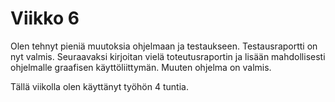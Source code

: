 # Viikko 6

Olen tehnyt pieniä muutoksia ohjelmaan ja testaukseen. Testausraportti on nyt valmis. Seuraavaksi kirjoitan vielä toteutusraportin ja lisään mahdollisesti ohjelmalle graafisen käyttöliittymän. Muuten ohjelma on valmis.

Tällä viikolla olen käyttänyt työhön 4 tuntia.
